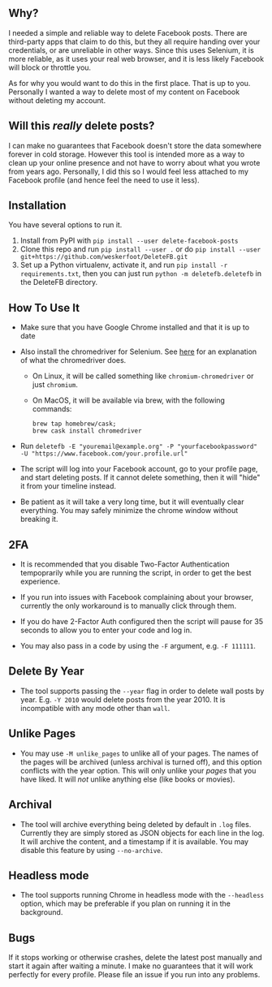 ## Why?

I needed a simple and reliable way to delete Facebook posts. There are
third-party apps that claim to do this, but they all require handing over your
credentials, or are unreliable in other ways. Since this uses Selenium, it is
more reliable, as it uses your real web browser, and it is less likely Facebook
will block or throttle you.

As for why you would want to do this in the first place. That is up to you.
Personally I wanted a way to delete most of my content on Facebook without
deleting my account.

## Will this *really* delete posts?
I can make no guarantees that Facebook doesn't store the data somewhere forever
in cold storage. However this tool is intended more as a way to clean up your
online presence and not have to worry about what you wrote from years ago.
Personally, I did this so I would feel less attached to my Facebook profile
(and hence feel the need to use it less).

## Installation
You have several options to run it.
1) Install from PyPI with `pip install --user delete-facebook-posts`
2) Clone this repo and run `pip install --user .` or do `pip install --user
git+https://github.com/weskerfoot/DeleteFB.git`
3) Set up a Python virtualenv, activate it, and run `pip install -r requirements.txt`, then you can just run `python -m deletefb.deletefb` in the DeleteFB directory.

## How To Use It

* Make sure that you have Google Chrome installed and that it is up to date
* Also install the chromedriver for Selenium. See [here](https://sites.google.com/a/chromium.org/chromedriver/home) for an explanation of what the chromedriver does.
  * On Linux, it will be called something like `chromium-chromedriver` or just
    `chromium`.
  * On MacOS, it will be available via brew, with the following commands:

    ```
    brew tap homebrew/cask;
    brew cask install chromedriver
    ```

* Run `deletefb -E "youremail@example.org" -P "yourfacebookpassword" -U "https://www.facebook.com/your.profile.url"`
* The script will log into your Facebook account, go to your profile page, and
  start deleting posts. If it cannot delete something, then it will "hide" it
  from your timeline instead.
* Be patient as it will take a very long time, but it will eventually clear
  everything. You may safely minimize the chrome window without breaking it.

## 2FA
* It is recommended that you disable Two-Factor Authentication tempoprarily
  while you are running the script, in order to get the best experience.

* If you run into issues with Facebook complaining about your browser,
  currently the only workaround is to manually click through them.

* If you do have 2-Factor Auth configured then the script will pause for 35
  seconds to allow you to enter your code and log in.

* You may also pass in a code by using the `-F` argument, e.g. `-F 111111`.

## Delete By Year
* The tool supports passing the `--year` flag in order to delete wall posts by
  year. E.g. `-Y 2010` would delete posts from the year 2010. It is incompatible with any mode other than `wall`.

## Unlike Pages
* You may use `-M unlike_pages` to unlike all of your pages. The names of the
  pages will be archived (unless archival is turned off), and this option
  conflicts with the year option. This will only unlike your *pages* that you
  have liked. It will *not* unlike anything else (like books or movies).

## Archival
* The tool will archive everything being deleted by default in `.log` files.
  Currently they are simply stored as JSON objects for each line in the log. It
  will archive the content, and a timestamp if it is available. You may disable
  this feature by using `--no-archive`.

## Headless mode
* The tool supports running Chrome in headless mode with the `--headless`
  option, which may be preferable if you plan on running it in the background.

## Bugs

If it stops working or otherwise crashes, delete the latest post manually and
start it again after waiting a minute. I make no guarantees that it will work
perfectly for every profile. Please file an issue if you run into any problems.
